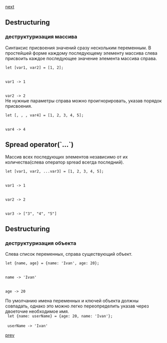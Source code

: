 <a href="05.md">next</a>

<h2>Destructuring</h2>
<h3>деструктуризация массива</h3>

<div>
Синтаксис присвоения значений сразу нескольким переменным.
В простейшей форме каждому последующему элементу массива слева присвоить каждое последующее значение элемента массива справа.
</div>

<div>
<code>
let [var1, var2] = [1, 2];
</code>
<br/>
<code>
var1 -> 1
</code>
<br/>
<code>
var2 -> 2
</code>
</div>

<div>
Не нужные параметры справа можно проигнорировать, указав порядок присвоения.
<br/>
<code>
let [, , , var4] = [1, 2, 3, 4, 5];
</code>
<br/>
<code>
var4 -> 4
</code>
</div>

<h2>Spread operator(`...`)</h2>
<div>
Массив всех последующих элементов независимо от их количества(слева оператор spread всегда последний).
<br/>
<code>
let [var1, var2, ...var3] = [1, 2, 3, 4, 5];
</code>
<br/>
<code>
var1 -> 1
</code>
<br/>
<code>
var2 -> 2
</code>
<br/>
<code>
var3 -> ["3", "4", "5"]
</code>
</div>

<h2>Destructuring</h2>
<h3>деструктуризация объекта</h3>

<div>
Слева список переменных, справа существующий объект.
<br/>
<code>
let {name, age} = {name: 'Ivan', age: 20};
</code>
<br/>
<code>
name -> 'Ivan'
</code>
<br/>
<code>
age -> 20
</code>

По умолчанию имена переменных и ключей объекта должны совпадать,
однако это можно легко переопределить указав через двоеточие необходимое имя.
<br/>
<code>
let {name: userName} = {age: 20, name: 'Ivan'};
</code>
<br/>
<code>
userName -> 'Ivan'
</code>
</div>

<a href="03.md">prev</a>